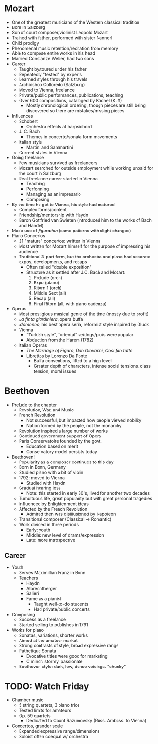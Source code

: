 # Mozart

- One of the greatest musicians of the Western classical tradition
- Born in Salzburg
- Son of court composer/violinist Leopold Mozart
- Trained with father, performed with sister Nannerl
- Child prodigy
- Phenomenal music retention/recitation from memory
- Able to compose entire works in his head
- Married Constanze Weber, had two sons
- Career
	- Taught by/toured under his father
	- Repeatedly "tested" by experts
	- Learned styles through his travels
	- Archbishop Colloredo (Salzburg)
	- Moved to Vienna, freelance
	- Private/public performances, publications, teaching
	- Over 600 compositions, cataloged by Köchel (K. #)
		- Mostly chronological ordering, though pieces are still being discovered so there are mistakes/missing pieces
-  Influences
	- Schobert
		- Orchestra effects at harpsichord
	- J. C. Bach
		- Themes in concerto/sonata form movements
	- Italian style
		- Martini and Sammartini
	- Current styles in Vienna
- Going freelance
	- Few musicians survived as freelancers
	- Mozart searched for outside employment while working unpaid for the court in Salzburg
	- Real freelance career started in Vienna
		- Teaching
		- Performing
		- Managing as an impresario
		- Composing
- By the time he got to Vienna, his style had matured
	- Complex forms/content
	- Friendship/mentorship with Haydn
	- Baron Gottfried van Swieten (introduced him to the works of Bach and Handel)
- Made use of *figuration* (same patterns with slight changes)
- Piano Concertos
	- 21 "mature" concertos: written in Vienna
	- Most written for Mozart himself for the purpose of impressing his audience
	- Traditional 3-part form, but the orchestra and piano had separate expos, developments, and recaps
		- Often called "double exposition"
		- Structure as it settled after J.C. Bach and Mozart:
			1. Prelude (orch)
			1. Expo (piano)
			1. Ritorn 1 (orch)
			1. Middle Sect (all)
			1. Recap (all)
			1. Final Ritorn (all, with piano cadenza)
- Operas
	-  Most prestigious musical genre of the time (mostly due to profit)
	- *La finta giardiniera*, opera buffa
	- *Idomeneo*, his best opera seria, reformist style inspired by Gluck
	- Vienna
		- "Turkish style", "oriental" settings/plots were popular
		- Abduction from the Harem (1782)
	- Italian Operas
		- *The Marriage of Figaro*, *Don Giovanni*, *Cosi fan tutte*
		- Librettos by Lorenzo Da Ponte
			- Buffa conventions, lifted to a high level
			- Greater depth of characters, intense social tensions, class tension, moral issues
[](Chapter%2023%20Notes)

# Beethoven

- Prelude to the chapter
	- Revolution, War, and Music
	- French Revolution
		- Not successful, but impacted how people viewed nobility
		- Nation formed by the people, not the monarchy
	- Revolution inspired a large number of works
	- Continued government support of Opera
	- Paris Conservatoire founded by the govt.
		- Education based on merit
		- Conservatory model persists today
- Beethoven!
	- Popularity as a composer continues to this day
	- Born in Bonn, Germany
	- Studied piano with a bit of violin
	- 1792: moved to Vienna
		- Studied with Haydn
	- Gradual hearing loss
		- Note: this started in early 30's, lived for another two decades
	- Tumultuous life, great popularity but with great personal tragedies
	- Influenced by Enlightenment ideas
	- Affected by the French Revolution
		- Admired then was disillusioned by Napoleon
	- Transitional composer (Classical -> Romantic)
	- Work divided in three periods
		- Early: youth
		- Middle: new level of drama/expression
		- Late: more introspective

## Career

- Youth
	- Serves Maximillian Franz in Bonn
	- Teachers
		- Haydn
		- Albrechtberger
		- Salieri
		- Fame as a pianist
			- Taught well-to-do students
			- Had private/public concerts
- Composing
	- Success as a freelance
	- Started selling to publishes in 1791
- Works for piano
	- Sonatas, variations, shorter works
	- Aimed at the amateur market
	- Strong contrasts of style, broad expressive range
	- Pathetique Sonata
		- Evocative titles were good for marketing
		- C minor: stormy, passionate
	- Beethoven style: dark, low, dense voicings. "chunky"
# TODO: Watch Friday

 - Chamber music
	- 5 string quartets, 3 piano trios
	- Tested limits for amateurs
	- Op. 59 quartets
		- Dedicated to Count Razumovsky (Russ. Ambass. to Vienna)
- Concertos, grander scale
	- Expanded expressive range/dimensions
	- Soloist often coequal w/ orchestra